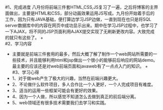 #1、完成进度
   八月份将前端三件套HTML,CSS,JS复习了一遍，之后将博客的主界面做出，主要是HTML和CSS，部分动画效果运用JS写成。九月份开始着手后的工作，因为只有JAVA基础，便打算边学习JSP边做，一直到现在也只是将SQL server数据库中的内容在网页中成功显示出来。期中在学习JSP过程中，也学习了一下AJAX，将不同的JSP页面利用AJAX提交实现了无刷新更改内容。大致完成的就只有这些了。
+<br>
#2、学习内容
+   主要就是前端三件套用的最多，然后大概了解了制作一个web网站所需要的一些技术，并且能够利用html和jsp做出一个很小的能够前后响应的网站demo。最主要的应该还是对web前端页面和javaweb有了一点点入门的知识。
+<br>
#3、学习心得
+   1、对于做web产生了极大的兴趣，当然在前端兴趣更大。<br>
+   2、不论做什么软件项目，多人合作比一个人更好，一个人完成项目有难度。<br>
+   3、适当的运用一些框架可能会有更好的效果。<br>
+   4、因为一个人做，所以感觉不知道怎么去做到真正的前后端分离。<br>
+   5、web领域还有很多技术需要我们去学习和实践。<br>
